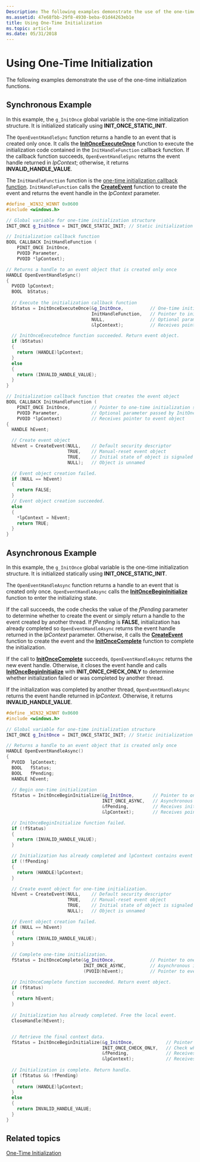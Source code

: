 ```yaml
---
Description: The following examples demonstrate the use of the one-time initialization functions.
ms.assetid: 47e68fbb-29f8-4930-beba-01d44263eb1e
title: Using One-Time Initialization
ms.topic: article
ms.date: 05/31/2018
---
```


# Using One-Time Initialization

The following examples demonstrate the use of the one-time initialization functions.

## Synchronous Example

In this example, the `g_InitOnce` global variable is the one-time initialization structure. It is initialized statically using **INIT\_ONCE\_STATIC\_INIT**.

The `OpenEventHandleSync` function returns a handle to an event that is created only once. It calls the [**InitOnceExecuteOnce**](/windows/win32/api/synchapi/nf-synchapi-initonceexecuteonce) function to execute the initialization code contained in the `InitHandleFunction` callback function. If the callback function succeeds, `OpenEventHandleSync` returns the event handle returned in *lpContext*; otherwise, it returns **INVALID\_HANDLE\_VALUE**.

The `InitHandleFunction` function is the [one-time initialization callback function](/windows/win32/api/synchapi/nc-synchapi-pinit_once_fn). `InitHandleFunction` calls the [**CreateEvent**](/windows/win32/api/synchapi/nf-synchapi-createeventa) function to create the event and returns the event handle in the *lpContext* parameter.


```C++
#define _WIN32_WINNT 0x0600
#include <windows.h>

// Global variable for one-time initialization structure
INIT_ONCE g_InitOnce = INIT_ONCE_STATIC_INIT; // Static initialization

// Initialization callback function 
BOOL CALLBACK InitHandleFunction (
    PINIT_ONCE InitOnce,        
    PVOID Parameter,            
    PVOID *lpContext);           

// Returns a handle to an event object that is created only once
HANDLE OpenEventHandleSync()
{
  PVOID lpContext;
  BOOL  bStatus;
  
  // Execute the initialization callback function 
  bStatus = InitOnceExecuteOnce(&g_InitOnce,          // One-time initialization structure
                                InitHandleFunction,   // Pointer to initialization callback function
                                NULL,                 // Optional parameter to callback function (not used)
                                &lpContext);          // Receives pointer to event object stored in g_InitOnce

  // InitOnceExecuteOnce function succeeded. Return event object.
  if (bStatus)
  {
    return (HANDLE)lpContext;
  }
  else
  {
    return (INVALID_HANDLE_VALUE);
  }
}

// Initialization callback function that creates the event object 
BOOL CALLBACK InitHandleFunction (
    PINIT_ONCE InitOnce,        // Pointer to one-time initialization structure        
    PVOID Parameter,            // Optional parameter passed by InitOnceExecuteOnce            
    PVOID *lpContext)           // Receives pointer to event object           
{
  HANDLE hEvent;

  // Create event object
  hEvent = CreateEvent(NULL,    // Default security descriptor
                       TRUE,    // Manual-reset event object
                       TRUE,    // Initial state of object is signaled 
                       NULL);   // Object is unnamed

  // Event object creation failed.
  if (NULL == hEvent)
  {
    return FALSE;
  }
  // Event object creation succeeded.
  else
  {
    *lpContext = hEvent;
    return TRUE;
  }
}
```



## Asynchronous Example

In this example, the `g_InitOnce` global variable is the one-time initialization structure. It is initialized statically using **INIT\_ONCE\_STATIC\_INIT**.

The `OpenEventHandleAsync` function returns a handle to an event that is created only once. `OpenEventHandleAsync` calls the [**InitOnceBeginInitialize**](/windows/win32/api/synchapi/nf-synchapi-initoncebegininitialize) function to enter the initializing state.

If the call succeeds, the code checks the value of the *fPending* parameter to determine whether to create the event or simply return a handle to the event created by another thread. If *fPending* is **FALSE**, initialization has already completed so `OpenEventHandleAsync` returns the event handle returned in the *lpContext* parameter. Otherwise, it calls the [**CreateEvent**](/windows/win32/api/synchapi/nf-synchapi-createeventa) function to create the event and the [**InitOnceComplete**](/windows/win32/api/synchapi/nf-synchapi-initoncecomplete) function to complete the initialization.

If the call to [**InitOnceComplete**](/windows/win32/api/synchapi/nf-synchapi-initoncecomplete) succeeds, `OpenEventHandleAsync` returns the new event handle. Otherwise, it closes the event handle and calls [**InitOnceBeginInitialize**](/windows/win32/api/synchapi/nf-synchapi-initoncebegininitialize) with **INIT\_ONCE\_CHECK\_ONLY** to determine whether initialization failed or was completed by another thread.

If the initialization was completed by another thread, `OpenEventHandleAsync` returns the event handle returned in *lpContext*. Otherwise, it returns **INVALID\_HANDLE\_VALUE**.


```C++
#define _WIN32_WINNT 0x0600
#include <windows.h>

// Global variable for one-time initialization structure
INIT_ONCE g_InitOnce = INIT_ONCE_STATIC_INIT; // Static initialization

// Returns a handle to an event object that is created only once
HANDLE OpenEventHandleAsync()
{
  PVOID  lpContext;
  BOOL   fStatus;
  BOOL   fPending;
  HANDLE hEvent;
  
  // Begin one-time initialization
  fStatus = InitOnceBeginInitialize(&g_InitOnce,       // Pointer to one-time initialization structure
                                    INIT_ONCE_ASYNC,   // Asynchronous one-time initialization
                                    &fPending,         // Receives initialization status
                                    &lpContext);       // Receives pointer to data in g_InitOnce  

  // InitOnceBeginInitialize function failed.
  if (!fStatus)
  {
    return (INVALID_HANDLE_VALUE);
  }

  // Initialization has already completed and lpContext contains event object.
  if (!fPending)
  {
    return (HANDLE)lpContext;
  }

  // Create event object for one-time initialization.
  hEvent = CreateEvent(NULL,    // Default security descriptor
                       TRUE,    // Manual-reset event object
                       TRUE,    // Initial state of object is signaled 
                       NULL);   // Object is unnamed

  // Event object creation failed.
  if (NULL == hEvent)
  {
    return (INVALID_HANDLE_VALUE);
  }

  // Complete one-time initialization.
  fStatus = InitOnceComplete(&g_InitOnce,             // Pointer to one-time initialization structure
                             INIT_ONCE_ASYNC,         // Asynchronous initialization
                             (PVOID)hEvent);          // Pointer to event object to be stored in g_InitOnce

  // InitOnceComplete function succeeded. Return event object.
  if (fStatus)
  {
    return hEvent;
  }
  
  // Initialization has already completed. Free the local event.
  CloseHandle(hEvent);


  // Retrieve the final context data.
  fStatus = InitOnceBeginInitialize(&g_InitOnce,            // Pointer to one-time initialization structure
                                    INIT_ONCE_CHECK_ONLY,   // Check whether initialization is complete
                                    &fPending,              // Receives initialization status
                                    &lpContext);            // Receives pointer to event object in g_InitOnce
  
  // Initialization is complete. Return handle.
  if (fStatus && !fPending)
  {
    return (HANDLE)lpContext;
  }
  else
  {
    return INVALID_HANDLE_VALUE;
  }
}
```



## Related topics

<dl> <dt>

[One-Time Initialization](one-time-initialization.md)
</dt> </dl>

 

 
